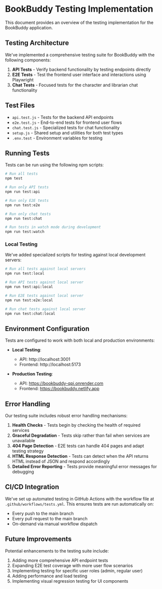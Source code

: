 # BookBuddy Testing Implementation

This document provides an overview of the testing implementation for the BookBuddy application.

## Testing Architecture

We've implemented a comprehensive testing suite for BookBuddy with the following components:

1. **API Tests** - Verify backend functionality by testing endpoints directly
2. **E2E Tests** - Test the frontend user interface and interactions using Playwright
3. **Chat Tests** - Focused tests for the character and librarian chat functionality

## Test Files

- `api.test.js` - Tests for the backend API endpoints
- `e2e.test.js` - End-to-end tests for frontend user flows
- `chat.test.js` - Specialized tests for chat functionality
- `setup.js` - Shared setup and utilities for both test types
- `.env.test` - Environment variables for testing

## Running Tests

Tests can be run using the following npm scripts:

```bash
# Run all tests
npm test

# Run only API tests
npm run test:api

# Run only E2E tests
npm run test:e2e

# Run only chat tests
npm run test:chat

# Run tests in watch mode during development
npm run test:watch
```

### Local Testing

We've added specialized scripts for testing against local development servers:

```bash
# Run all tests against local servers
npm run test:local

# Run API tests against local server
npm run test:api:local

# Run E2E tests against local server
npm run test:e2e:local

# Run chat tests against local server
npm run test:chat:local
```

## Environment Configuration

Tests are configured to work with both local and production environments:

- **Local Testing**:
  - API: http://localhost:3001
  - Frontend: http://localhost:5173

- **Production Testing**:
  - API: https://bookbuddy-qpi.onrender.com
  - Frontend: https://bookbuddy.netlify.app

## Error Handling

Our testing suite includes robust error handling mechanisms:

1. **Health Checks** - Tests begin by checking the health of required services
2. **Graceful Degradation** - Tests skip rather than fail when services are unavailable
3. **404 Page Detection** - E2E tests can handle 404 pages and adapt testing strategy
4. **HTML Response Detection** - Tests can detect when the API returns HTML instead of JSON and respond accordingly
5. **Detailed Error Reporting** - Tests provide meaningful error messages for debugging

## CI/CD Integration

We've set up automated testing in GitHub Actions with the workflow file at `.github/workflows/tests.yml`. This ensures tests are run automatically on:

- Every push to the main branch
- Every pull request to the main branch
- On-demand via manual workflow dispatch

## Future Improvements

Potential enhancements to the testing suite include:

1. Adding more comprehensive API endpoint tests
2. Expanding E2E test coverage with more user flow scenarios
3. Implementing testing for specific user roles (admin, regular user)
4. Adding performance and load testing
5. Implementing visual regression testing for UI components 